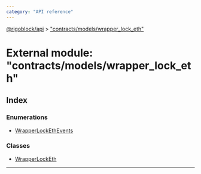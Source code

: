 ```yaml
---
category: "API reference"
---
```



[@rigoblock/api](../quick_start.md) > ["contracts/models/wrapper_lock_eth"](../modules/_contracts_models_wrapper_lock_eth_.md)

# External module: "contracts/models/wrapper_lock_eth"

## Index

### Enumerations

* [WrapperLockEthEvents](../enums/_contracts_models_wrapper_lock_eth_.wrapperlockethevents.md)

### Classes

* [WrapperLockEth](../classes/_contracts_models_wrapper_lock_eth_.wrapperlocketh.md)

---

